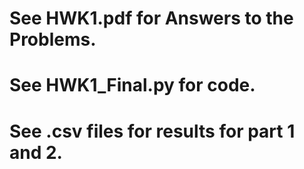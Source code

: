 # See HWK1.pdf for Answers to the Problems.
# See HWK1_Final.py for code.
# See .csv files for results for part 1 and 2.
